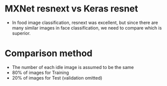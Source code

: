 # MXNet resnext vs Keras resnet

* In food image classification, resnext was excellent, 
but since there are many similar images in face classification, 
we need to compare which is superior.

# Comparison method

* The number of each idle image is assumed to be the same
* 80% of images for Training
* 20% of images for Test (validation omitted)
